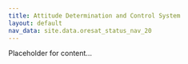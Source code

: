 ```yaml
---
title: Attitude Determination and Control System
layout: default
nav_data: site.data.oresat_status_nav_20
---
```



Placeholder for content...
